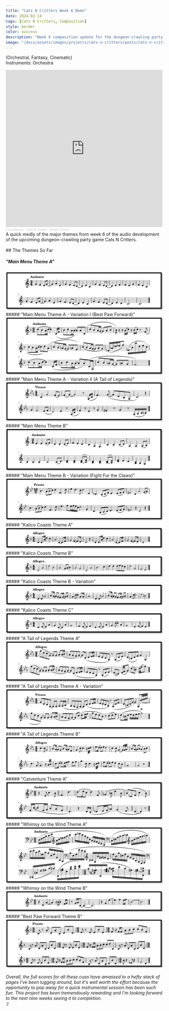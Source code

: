 ```yaml
---
title: "Cats N Critters Week 6 Demo"
date: 2024-02-14
tags: [Cats N Critters, Composition]
style: border
color: success
description: "Week 6 composition update for the dungeon-crawling party game Cats N Critters."
image: "/docs/assets/images/projects/cats-n-critters/posts/cats-n-critters-week6post.png"
---
```


(Orchestral, Fantasy, Cinematic)\
Instruments: Orchestra
<div class="row" markdown="1">
<div class="col">
<iframe height="500px" width="500px" scrolling="no" frameborder="no" allow="autoplay" src="https://w.soundcloud.com/player/?url=https%3A//api.soundcloud.com/tracks/1783043331%3Fsecret_token%3Ds-RY6U12Vlb9F&color=%235183ab&auto_play=false&hide_related=false&show_comments=true&show_user=true&show_reposts=false&show_teaser=true&visual=true"></iframe><div style="font-size: 10px; color: #cccccc;line-break: anywhere;word-break: normal;overflow: hidden;white-space: nowrap;text-overflow: ellipsis; font-family: Interstate,Lucida Grande,Lucida Sans Unicode,Lucida Sans,Garuda,Verdana,Tahoma,sans-serif;font-weight: 100;"><a href="https://soundcloud.com/cocoabeanz" title="CocoaBeanz" target="_blank" style="color: #cccccc; text-decoration: none;">CocoaBeanz</a> · <a href="https://soundcloud.com/cocoabeanz/cats-n-critters-week-6-demo/s-RY6U12Vlb9F" title="Cats N Critters - Week 6 Demo" target="_blank" style="color: #cccccc; text-decoration: none;">Cats N Critters - Week 6 Demo</a></div>
</div>

<div class="col" markdown="1">
A quick medly of the major themes from week 6 of the audio development of the upcoming dungeon-crawling party game Cats N Critters.
</div>
</div>

<br>
## The Themes So Far
<br>

##### "Main Menu Theme A"
<img src="/docs/assets/images/projects/cats-n-critters/motifs/week6/catsncritters-mainmenu-a.png" alt="mainmenu-a">
##### "Main Menu Theme A - Variation I (Best Paw Forward)”
<img src="/docs/assets/images/projects/cats-n-critters/motifs/week6/catsncritters-mainmenu-a-var-i.png" alt="mainmenu-a-var-i">
##### "Main Menu Theme A - Variation II (A Tail of Legends)”
<img src="/docs/assets/images/projects/cats-n-critters/motifs/week6/catsncritters-mainmenu-a-var-ii.png" alt="mainmenu-a-var-ii">
##### "Main Menu Theme B”
<img src="/docs/assets/images/projects/cats-n-critters/motifs/week6/catsncritters-mainmenu-b.png" alt="mainmenu-b">
##### "Main Menu Theme B - Variation (Fight Fur the Claws)”
<img src="/docs/assets/images/projects/cats-n-critters/motifs/week6/catsncritters-mainmenu-b-var.png" alt="mainmenu-b-var">
##### "Kalico Coasts Theme A”
<img src="/docs/assets/images/projects/cats-n-critters/motifs/week6/catsncritters-kalicocoasts-a.png" alt="kalicocoasts-a">
##### "Kalico Coasts Theme B”
<img src="/docs/assets/images/projects/cats-n-critters/motifs/week6/catsncritters-kalicocoasts-b.png" alt="kalicocoasts-b">
##### "Kalico Coasts Theme B - Variation”
<img src="/docs/assets/images/projects/cats-n-critters/motifs/week6/catsncritters-kalicocoasts-b-var.png" alt="kalicocoasts-b-var">
##### "Kalico Coasts Theme C”
<img src="/docs/assets/images/projects/cats-n-critters/motifs/week6/catsncritters-kalicocoasts-c.png" alt="kalicocoasts-c">
##### "A Tail of Legends Theme A”
<img src="/docs/assets/images/projects/cats-n-critters/motifs/week6/catsncritters-atailoflegends-a.png" alt="atailoflegends-a">
##### "A Tail of Legends Theme A - Variation”
<img src="/docs/assets/images/projects/cats-n-critters/motifs/week6/catsncritters-atailoflegends-a-var.png" alt="atailoflegends-a-var">
##### "A Tail of Legends Theme B”
<img src="/docs/assets/images/projects/cats-n-critters/motifs/week6/catsncritters-atailoflegends-b.png" alt="atailoflegends-b">
##### "Catventure Theme A”
<img src="/docs/assets/images/projects/cats-n-critters/motifs/week6/catsncritters-catventure-a.png" alt="catventure-a">
##### "Whimsy on the Wind Theme A”
<img src="/docs/assets/images/projects/cats-n-critters/motifs/week6/catsncritters-whimsyonthewind-a.png" alt="whimsyonthewind-a">
##### "Whimsy on the Wind Theme B”
<img src="/docs/assets/images/projects/cats-n-critters/motifs/week6/catsncritters-whimsyonthewind-b.png" alt="whimsyonthewind-b">
##### "Best Paw Forward Theme B”
<img src="/docs/assets/images/projects/cats-n-critters/motifs/week6/catsncritters-bestpawforward-b.png" alt="bestpawforward-b">

*Overall, the full scores for all these cues have amassed to a hefty stack of pages I've been lugging around, 
but it's well worth the effort because the opportunity to pop away for a quick instrumental session has been such fun.
This project has been tremendously rewarding and I'm looking forward to the next nine weeks seeing it to completion.*<br>
*:)*